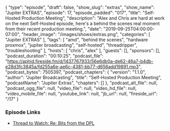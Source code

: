 {
  "type": "episode",
  "draft": false,
  "show_slug": "extras",
  "show_name": "Jupiter EXTRAS",
  "episode": 17,
  "episode_padded": "017",
  "title": "Self-Hosted Production Meeting",
  "description": "Alex and Chris are hard at work on the next Self-Hosted episode, here's a behind the scenes real moment from their recent production meeting.",
  "date": "2019-09-25T04:00:00-07:00",
  "header_image": "/images/shows/extras.png",
  "categories": [
    "Jupiter EXTRAS"
  ],
  "tags": [
    "amd",
    "behind the scenes",
    "hardware proxmox",
    "jupiter broadcasting",
    "self-hosted",
    "threadripper",
    "troubleshooting"
  ],
  "hosts": [
    "chris",
    "alex"
  ],
  "guests": [],
  "sponsors": [],
  "podcast_duration": "00:10:25",
  "podcast_file": "https://aphid.fireside.fm/d/1437767933/56e6db0a-de62-46a7-b4db-e28d3fc3845a/fd255a6e-ae6c-4381-bb77-d656add19891.mp3",
  "podcast_bytes": 7505397,
  "podcast_chapters": {
    "version": "1.1.0",
    "author": "Jupiter Broadcasting",
    "title": "Self-Hosted Production Meeting",
    "podcastName": "Jupiter Extras",
    "chapters": []
  },
  "podcast_alt_file": null,
  "podcast_ogg_file": null,
  "video_file": null,
  "video_hd_file": null,
  "video_mobile_file": null,
  "youtube_link": null,
  "jb_url": null,
  "fireside_url": "/17"
}


### Episode Links

  * [Thread to Watch: Re: Bits from the DPL](https://lists.debian.org/debian-devel/2019/09/msg00307.html "Thread to Watch: Re: Bits from the DPL")


